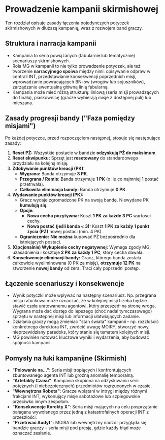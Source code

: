 # Prowadzenie kampanii skirmishowej

Ten rozdział opisuje zasady łączenia pojedynczych potyczek skirmishowych w dłuższą kampanię, wraz z rozwojem band graczy.

## Struktura i narracja kampanii

* Kampania to seria powiązanych (fabularnie lub tematycznie) scenariuszy skirmishowych.
* Rola MG w kampanii to nie tylko prowadzenie potyczek, ale też tworzenie **narracyjnego spoiwa** między nimi: opisywanie odpraw w centrali INT, przedstawianie konsekwencji poprzednich misji, wprowadzanie powracających BN-ów (wrogów lub sojuszników), zarządzanie ewentualną główną linią fabularną.
* Kampania może mieć różną strukturę: liniową (seria misji prowadzących do finału), piaskownicę (gracze wybierają misje z dostępnej puli) lub mieszana.

## Zasady progresji bandy ("Faza pomiędzy misjami")

Po każdej potyczce, przed rozpoczęciem następnej, stosuje się następujące zasady:

1.  **Reset PŻ:** Wszystkie postacie w bandzie **odzyskują PŻ do maksimum**.
2.  **Reset ekwipunku:** Sprzęt jest **resetowany** do standardowego przydziału na kolejną misję.
3.  **Zdobywanie punktów kreacji (PK):**
    * **Wygrana:** Banda otrzymuje **3 PK**.
    * **Przegrana / Remis:** Banda otrzymuje **1 PK** (o ile co najmniej 1 postać przetrwała).
    * **Całkowita eliminacja bandy:** Banda otrzymuje **0 PK**.
4.  **Wydawanie punktów kreacji (PK):**
    * Gracz wydaje zgromadzone PK na swoją bandę. Niewydane PK **kumulują się**.
    * **Opcje:**
        * **Nowa cecha pozytywna:** Koszt **1 PK za każde 3 PC** wartości cechy.
        * **Nowa postać (jeśli banda < 3):** Koszt **1 PK za każdy 1 punkt życia (PŻ)** nowej postaci (min. 4 PK).
    * **Ograniczenie:** **Nie można** kupować PŻ bezpośrednio dla istniejących postaci.
5.  **(Opcjonalnie) Wykupienie cechy negatywnej:** Wymaga zgody MG, uzasadnienia i kosztuje **2 PK za każdy 1 PC**, który cecha dawała.
6.  **Konsekwencje eliminacji bandy:** Gracz, którego banda została całkowicie wyeliminowana (0 PK za misję), **otrzymuje 12 PK** na stworzenie **nowej bandy** od zera. Traci cały poprzedni postęp.

## Łączenie scenariuszy i konsekwencje

* Wynik potyczki może wpływać na następny scenariusz. Np. przegrana misja ratunkowa może oznaczać, że w kolejnej misji trzeba będzie stawić czoła uratowanemu agentowi, który przeszedł na stronę wroga. Wygrana może dać dostęp do lepszego (choć nadal tymczasowego) sprzętu w następnej misji lub informacji ułatwiających zadanie.
* Działania graczy mogą zmieniać "stan świata" kampanii – np. rozzłościć konkretnego dyrektora INT, zwrócić uwagę MOIRY, stworzyć nowy, nieprzewidziany paradoks, który stanie się tematem kolejnych misji.
* MG powinien notować kluczowe wyniki i wydarzenia, aby budować spójność kampanii.

## Pomysły na łuki kampanijne (Skirmish)

* **"Polowanie na..."**: Seria misji tropiących i konfrontujących zbuntowanego agenta INT lub groźną anomalię temporalną.
* **"Artefakty Czasu"**: Kampania skupiona na odzyskiwaniu serii potężnych (i niebezpiecznych) przedmiotów rozrzuconych w czasie.
* **"Wewnętrzna Robota"**: Gracze wplątani w intrygi między różnymi frakcjami INT, wykonujący misje sabotażowe lub szpiegowskie przeciwko innym zespołom.
* **"Konsekwencje Korekty X"**: Seria misji mających na celu posprzątanie bałaganu wywołanego przez jedną z katastrofalnych operacji INT z przeszłości.
* **"Przetrwać Audyt"**: MOIRA lub wewnętrzny nadzór przygląda się bandzie graczy – seria misji pod presją, gdzie każdy błąd może oznaczać zesłanie.
